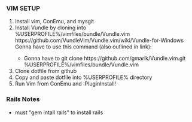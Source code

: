 <h3> VIM SETUP </h3> 
<ol>
    <li> Install vim, ConEmu, and mysgit </li>
    <li> Install Vundle by cloning into %USERPROFILE%/vimfiles/bundle/Vundle.vim </li>
    https://github.com/VundleVim/Vundle.vim/wiki/Vundle-for-Windows
    Gonna have to use this command (also outlined in link):
    <ul>
        <li> Gonna have to git clone https://github.com/gmarik/Vundle.vim.git %USERPROFILE%/vimfiles/bundle/Vundle.vim </li>
    </ul> 
    <li> Clone dotfile from github </li>
    <li> Copy and paste dotfile into %USERPROFILE% directory </li>
    <li> Run Vim from ConEmu and :PluginInstall! </li>
</ol>    


<h3> Rails Notes </h3>

<ul>
    <li>must "gem intall rails" to install rails</li>
</ul>
